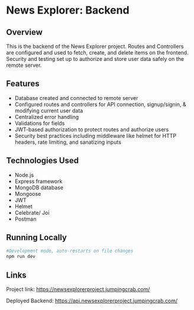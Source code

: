 # News Explorer: Backend

## Overview

This is the backend of the News Explorer project. Routes and Controllers are configured and used to fetch, create, and delete items on the frontend. Security and testing set up to authorize and store user data safely on the remote server.

## Features

- Database created and connected to remote server
- Configured routes and controllers for API connection, signup/signin, & modifying current user data
- Centralized error handling
- Validations for fields
- JWT-based authorization to protect routes and authorize users
- Security best practices including middleware like helmet for HTTP headers, rate limiting, and sanatizing inputs

## Technologies Used

- Node.js
- Express framework
- MongoDB database
- Mongoose
- JWT
- Helmet
- Celebrate/ Joi
- Postman

## Running Locally

```sh
#Development mode, auto-restarts on file changes
npm run dev
```

## Links

Project link: https://newsexplorerproject.jumpingcrab.com/

Deployed Backend: https://api.newsexplorerproject.jumpingcrab.com/

